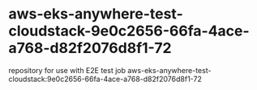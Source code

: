 # aws-eks-anywhere-test-cloudstack-9e0c2656-66fa-4ace-a768-d82f2076d8f1-72
repository for use with E2E test job aws-eks-anywhere-test-cloudstack:9e0c2656-66fa-4ace-a768-d82f2076d8f1-72
